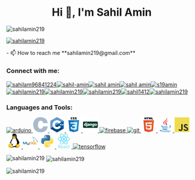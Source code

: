 <h1 align="center">
  Hi 👋, I'm Sahil Amin
</h1>
<p align="left"> <img src="https://komarev.com/ghpvc/?username=sahilamin219&label=Profile%20views&color=0e75b6&style=flat" alt="sahilamin219" /> </p>
<p align="left"> <a href="https://github.com/ryo-ma/github-profile-trophy"><img src="https://github-profile-trophy.vercel.app/?username=sahilamin219" alt="sahilamin219" /></a></p>- 
📫 How to reach me **sahilamin219@gmail.com**
<h3 align="left">Connect with me:</h3><p align="left"><a href="https://twitter.com/sahilam96841224" target="blank"><img align="center" src="https://cdn.jsdelivr.net/npm/simple-icons@3.0.1/icons/twitter.svg" alt="sahilam96841224" height="30" width="40" /></a><a href="https://linkedin.com/in/sahil-amin" target="blank"><img align="center" src="https://cdn.jsdelivr.net/npm/simple-icons@3.0.1/icons/linkedin.svg" alt="sahil-amin" height="30" width="40" /></a><a href="https://stackoverflow.com/users/sahil amin" target="blank"><img align="center" src="https://cdn.jsdelivr.net/npm/simple-icons@3.0.1/icons/stackoverflow.svg" alt="sahil amin" height="30" width="40" /></a><a href="https://fb.com/sahil amin" target="blank"><img align="center" src="https://cdn.jsdelivr.net/npm/simple-icons@3.0.1/icons/facebook.svg" alt="sahil amin" height="30" width="40" /></a><a href="https://www.codechef.com/users/s19amin" target="blank"><img align="center" src="https://cdn.jsdelivr.net/npm/simple-icons@3.1.0/icons/codechef.svg" alt="s19amin" height="30" width="40" /></a><a href="https://www.hackerrank.com/sahilamin219" target="blank"><img align="center" src="https://cdn.jsdelivr.net/npm/simple-icons@3.0.1/icons/hackerrank.svg" alt="sahilamin219" height="30" width="40" /></a><a href="https://codeforces.com/profile/sahilamin219" target="blank"><img align="center" src="https://cdn.jsdelivr.net/npm/simple-icons@3.0.1/icons/codeforces.svg" alt="sahilamin219" height="30" width="40" /></a><a href="https://www.leetcode.com/sahilamin219" target="blank"><img align="center" src="https://cdn.jsdelivr.net/npm/simple-icons@3.0.1/icons/leetcode.svg" alt="sahilamin219" height="30" width="40" /></a><a href="https://www.hackerearth.com/sahil1412" target="blank"><img align="center" src="https://cdn.jsdelivr.net/npm/simple-icons@3.0.1/icons/hackerearth.svg" alt="sahil1412" height="30" width="40" /></a><a href="https://auth.geeksforgeeks.org/user/sahilamin219" target="blank"><img align="center" src="https://cdn.jsdelivr.net/npm/simple-icons@3.0.1/icons/geeksforgeeks.svg" alt="sahilamin219" height="30" width="40" /></a></p><h3 align="left">Languages and Tools:</h3><p align="left"> <a href="https://www.arduino.cc/" target="_blank"> <img src="https://cdn.worldvectorlogo.com/logos/arduino-1.svg" alt="arduino" width="40" height="40"/> </a> <a href="https://www.cprogramming.com/" target="_blank"> <img src="https://raw.githubusercontent.com/devicons/devicon/master/icons/c/c-original.svg" alt="c" width="40" height="40"/> </a> <a href="https://www.w3schools.com/cpp/" target="_blank"> <img src="https://raw.githubusercontent.com/devicons/devicon/master/icons/cplusplus/cplusplus-original.svg" alt="cplusplus" width="40" height="40"/> </a> <a href="https://www.w3schools.com/css/" target="_blank"> <img src="https://raw.githubusercontent.com/devicons/devicon/master/icons/css3/css3-original-wordmark.svg" alt="css3" width="40" height="40"/> </a> <a href="https://www.djangoproject.com/" target="_blank"> <img src="https://raw.githubusercontent.com/devicons/devicon/master/icons/django/django-original.svg" alt="django" width="40" height="40"/> </a> <a href="https://firebase.google.com/" target="_blank"> <img src="https://www.vectorlogo.zone/logos/firebase/firebase-icon.svg" alt="firebase" width="40" height="40"/> </a> <a href="https://git-scm.com/" target="_blank"> <img src="https://www.vectorlogo.zone/logos/git-scm/git-scm-icon.svg" alt="git" width="40" height="40"/> </a> <a href="https://www.w3.org/html/" target="_blank"> <img src="https://raw.githubusercontent.com/devicons/devicon/master/icons/html5/html5-original-wordmark.svg" alt="html5" width="40" height="40"/> </a> <a href="https://www.java.com" target="_blank"> <img src="https://raw.githubusercontent.com/devicons/devicon/master/icons/java/java-original.svg" alt="java" width="40" height="40"/> </a> <a href="https://developer.mozilla.org/en-US/docs/Web/JavaScript" target="_blank"> <img src="https://raw.githubusercontent.com/devicons/devicon/master/icons/javascript/javascript-original.svg" alt="javascript" width="40" height="40"/> </a> <a href="https://www.linux.org/" target="_blank"> <img src="https://raw.githubusercontent.com/devicons/devicon/master/icons/linux/linux-original.svg" alt="linux" width="40" height="40"/> </a> <a href="https://www.mysql.com/" target="_blank"> <img src="https://raw.githubusercontent.com/devicons/devicon/master/icons/mysql/mysql-original-wordmark.svg" alt="mysql" width="40" height="40"/> </a> <a href="https://www.python.org" target="_blank"> <img src="https://raw.githubusercontent.com/devicons/devicon/master/icons/python/python-original.svg" alt="python" width="40" height="40"/> </a> <a href="https://reactjs.org/" target="_blank"> <img src="https://raw.githubusercontent.com/devicons/devicon/master/icons/react/react-original-wordmark.svg" alt="react" width="40" height="40"/> </a> <a href="https://www.tensorflow.org" target="_blank"> <img src="https://www.vectorlogo.zone/logos/tensorflow/tensorflow-icon.svg" alt="tensorflow" width="40" height="40"/> </a> </p><p><img align="left" src="https://github-readme-stats.vercel.app/api/top-langs?username=sahilamin219&show_icons=true&locale=en&layout=compact" alt="sahilamin219" /></p><p>&nbsp;<img align="center" src="https://github-readme-stats.vercel.app/api?username=sahilamin219&show_icons=true&locale=en" alt="sahilamin219" /></p><p><img align="center" src="https://github-readme-streak-stats.herokuapp.com/?user=sahilamin219&" alt="sahilamin219" /></p>

<!--
**Sahilamin219/sahilamin219** is a ✨ _special_ ✨ repository because its `README.md` (this file) appears on your GitHub profile.

Here are some ideas to get you started:

- 🔭 I’m currently working on ...
- 🌱 I’m currently learning ...
- 👯 I’m looking to collaborate on ...
- 🤔 I’m looking for help with ...
- 💬 Ask me about ...
- 📫 How to reach me: ...
- 😄 Pronouns: ...
- ⚡ Fun fact: ...
-->
